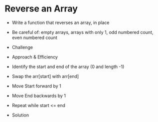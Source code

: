 # Reverse an Array

* Write a function that reverses an array, in place

- Be careful of: empty arrays, arrays with only 1, odd numbered count, even numbered count

- Challenge
- Approach & Efficiency
- Identify the start and end of the array (0 and length -1)
- Swap the arr[start] with arr[end]
- Move Start forward by 1
- Move End backwards by 1
- Repeat while start <= end
- Solution